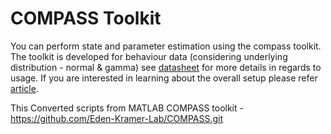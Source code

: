 # COMPASS Toolkit
You can perform state and parameter estimation using the compass toolkit. The toolkit is developed for behaviour data (considering underlying distribution - normal & gamma) see [datasheet](https://www.frontiersin.org/articles/10.3389/fnins.2018.00957/full#supplementary-material) for more details in regards to usage. If you are interested in learning about the overall setup please refer [article](https://www.frontiersin.org/journals/neuroscience/articles/10.3389/fnins.2018.00957/full?report=reader#h12). 

This Converted scripts from MATLAB COMPASS toolkit - https://github.com/Eden-Kramer-Lab/COMPASS.git
